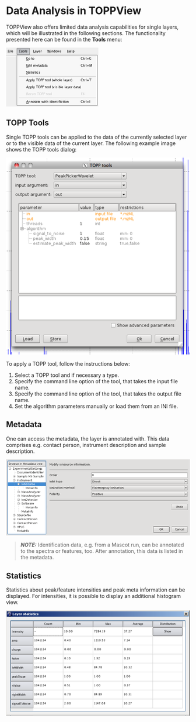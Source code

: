 Data Analysis in TOPPView
=========================

TOPPView also offers limited data analysis capabilities for single layers, which will be illustrated in the following
sections. The functionality presented here can be found in the **Tools** menu:

![TOPPView Tools Menu](../../images/tutorials/topp/TOPPView_tools_menu.png)

## TOPP Tools

Single TOPP tools can be applied to the data of the currently selected layer or to the visible data of the current layer.
The following example image shows the TOPP tools dialog:

![TOPPView Tools](../../images/tutorials/topp/TOPPView_tools.png)

To apply a TOPP tool, follow the instructions below:

1. Select a TOPP tool and if necessary a type.
2. Specify the command line option of the tool, that takes the input file name.
3. Specify the command line option of the tool, that takes the output file name.
4. Set the algorithm parameters manually or load them from an INI file.

## Metadata

One can access the metadata, the layer is annotated with. This data comprises e.g. contact person, instrument description
and sample description.

![Meta Data Browser](../../images/tutorials/topp/MetaDataBrowser.png)

> **_NOTE:_** Identification data, e.g. from a Mascot run, can be annotated to the spectra or features, too. After
annotation, this data is listed in the metadata.

## Statistics

Statistics about peak/feature intensities and peak meta information can be displayed. For intensities, it is possible to
display an additional histogram view.

![TOPPView Statistics](../../images/tutorials/topp/TOPPView_statistics.png)
